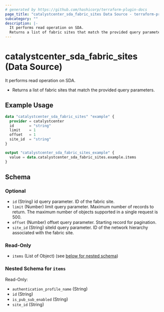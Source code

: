 ```yaml
---
# generated by https://github.com/hashicorp/terraform-plugin-docs
page_title: "catalystcenter_sda_fabric_sites Data Source - terraform-provider-catalystcenter"
subcategory: ""
description: |-
  It performs read operation on SDA.
  Returns a list of fabric sites that match the provided query parameters.
---
```


# catalystcenter_sda_fabric_sites (Data Source)

It performs read operation on SDA.

- Returns a list of fabric sites that match the provided query parameters.

## Example Usage

```terraform
data "catalystcenter_sda_fabric_sites" "example" {
  provider = catalystcenter
  id       = "string"
  limit    = 1
  offset   = 1
  site_id  = "string"
}

output "catalystcenter_sda_fabric_sites_example" {
  value = data.catalystcenter_sda_fabric_sites.example.items
}
```

<!-- schema generated by tfplugindocs -->
## Schema

### Optional

- `id` (String) id query parameter. ID of the fabric site.
- `limit` (Number) limit query parameter. Maximum number of records to return. The maximum number of objects supported in a single request is 500.
- `offset` (Number) offset query parameter. Starting record for pagination.
- `site_id` (String) siteId query parameter. ID of the network hierarchy associated with the fabric site.

### Read-Only

- `items` (List of Object) (see [below for nested schema](#nestedatt--items))

<a id="nestedatt--items"></a>
### Nested Schema for `items`

Read-Only:

- `authentication_profile_name` (String)
- `id` (String)
- `is_pub_sub_enabled` (String)
- `site_id` (String)
